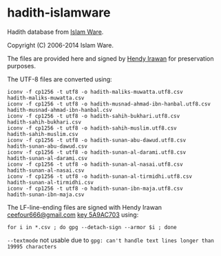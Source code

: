 hadith-islamware
================

Hadith database from [Islam Ware](https://www.islamware.com/app/downloads).

Copyright (C) 2006-2014 Islam Ware.

The files are provided here and signed by [Hendy Irawan](http://www.hendyirawan.com/)
for preservation purposes.

The UTF-8 files are converted using:

```
iconv -f cp1256 -t utf8 -o hadith-maliks-muwatta.utf8.csv           hadith-maliks-muwatta.csv                            
iconv -f cp1256 -t utf8 -o hadith-musnad-ahmad-ibn-hanbal.utf8.csv  hadith-musnad-ahmad-ibn-hanbal.csv                            
iconv -f cp1256 -t utf8 -o hadith-sahih-bukhari.utf8.csv            hadith-sahih-bukhari.csv                            
iconv -f cp1256 -t utf8 -o hadith-sahih-muslim.utf8.csv             hadith-sahih-muslim.csv                            
iconv -f cp1256 -t utf8 -o hadith-sunan-abu-dawud.utf8.csv          hadith-sunan-abu-dawud.csv                            
iconv -f cp1256 -t utf8 -o hadith-sunan-al-darami.utf8.csv          hadith-sunan-al-darami.csv                            
iconv -f cp1256 -t utf8 -o hadith-sunan-al-nasai.utf8.csv           hadith-sunan-al-nasai.csv                            
iconv -f cp1256 -t utf8 -o hadith-sunan-al-tirmidhi.utf8.csv        hadith-sunan-al-tirmidhi.csv                            
iconv -f cp1256 -t utf8 -o hadith-sunan-ibn-maja.utf8.csv           hadith-sunan-ibn-maja.csv                            
```

The LF-line-ending files are signed with Hendy Irawan <ceefour666@gmail.com> [key 5A9AC703](https://keyserver.pgp.com/vkd/DownloadKey.event?keyid=0xFEDB960B5A9AC703) using:

```
for i in *.csv ; do gpg --detach-sign --armor $i ; done
```

`--textmode` not usable due to `gpg: can't handle text lines longer than 19995 characters`
